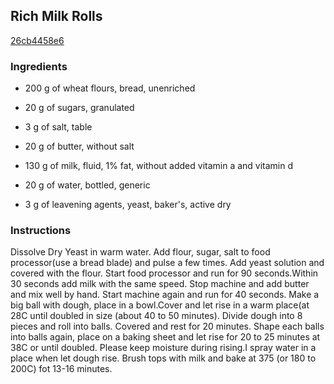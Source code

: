 ## Rich Milk Rolls

[26cb4458e6](http://www.food.com/recipe/rich-milk-rolls-149624)

### Ingredients

 - 200 g of wheat flours, bread, unenriched

 - 20 g of sugars, granulated

 - 3 g of salt, table

 - 20 g of butter, without salt

 - 130 g of milk, fluid, 1% fat, without added vitamin a and vitamin d

 - 20 g of water, bottled, generic

 - 3 g of leavening agents, yeast, baker's, active dry

### Instructions

Dissolve Dry Yeast in warm water. Add flour, sugar, salt to food processor(use a bread blade) and pulse a few times. Add yeast solution and covered with the flour. Start food processor and run for 90 seconds.Within 30 seconds add milk with the same speed. Stop machine and add butter and mix well by hand. Start machine again and run for 40 seconds. Make a big ball with dough, place in a bowl.Cover and let rise in a warm place(at 28C until doubled in size (about 40 to 50 minutes). Divide dough into 8 pieces and roll into balls. Covered and rest for 20 minutes. Shape each balls into balls again, place on a baking sheet and let rise for 20 to 25 minutes at 38C or until doubled. Please keep moisture during rising.I spray water in a place when let dough rise. Brush tops with milk and bake at 375 (or 180 to 200C) fot 13-16 minutes.